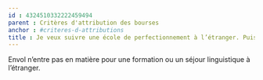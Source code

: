 ```yaml
---
id : 4324510332222459494
parent : Critères d'attribution des bourses
anchor : #criteres-d-attributions
title : Je veux suivre une école de perfectionnement à l’étranger. Puis-je faire une demande ?
---
```

Envol n’entre pas en matière pour une formation ou un séjour linguistique à l’étranger.

